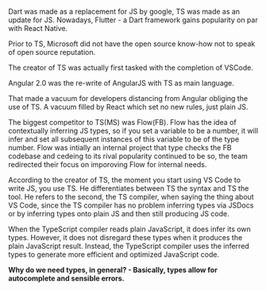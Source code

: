 Dart was made as a replacement for JS by google, TS was made as an update for JS. Nowadays, Flutter - a Dart framework gains popularity on par with React Native.

Prior to TS, Microsoft did not have the open source know-how not to speak of open source reputation.

The creator of TS was actually first tasked with the completion of VSCode.

Angular 2.0 was the re-write of AngularJS with TS as main language.

That made a vacuum for developers distancing from Angular obliging the use of TS. A vacuum filled by React which set no new rules, just plain JS.

The biggest competitor to TS(MS) was Flow(FB). Flow has the idea of contextually inferring JS types, so if you set a variable to be a number, it will infer and set all subsequent instances of this variable to be of the type number. Flow was intially an internal project that type checks the FB codebase and cedeing to its rival popularity continued to be so, the team redirected their focus on imporoving Flow for internal needs.

According to the creator of TS, the moment you start using VS Code to write JS, you use TS. He differentiates between TS the syntax and TS the tool. He refers to the second, the TS compiler, when saying the thing about VS Code, since the TS compiler has no problem inferring types via JSDocs or by inferring types onto plain JS and then still producing JS code. 

When the TypeScript compiler reads plain JavaScript, it does infer its own types. However, it does not disregard these types when it produces the plain JavaScript result. Instead, the TypeScript compiler uses the inferred types to generate more efficient and optimized JavaScript code.

**Why do we need types, in general? - Basically, types allow for autocomplete and sensible errors.**